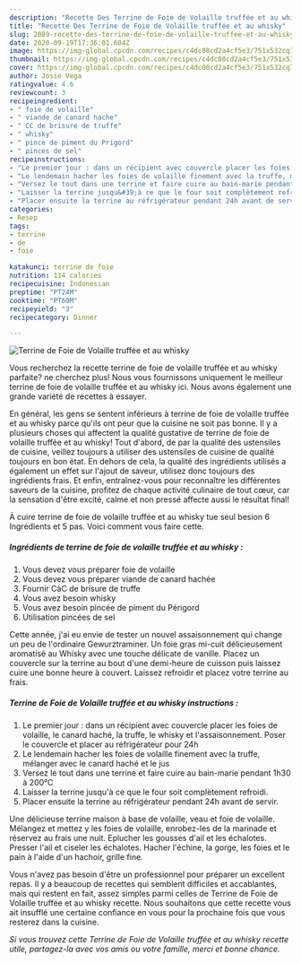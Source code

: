 ```yaml
---
description: "Recette Des Terrine de Foie de Volaille truffée et au whisky"
title: "Recette Des Terrine de Foie de Volaille truffée et au whisky"
slug: 2089-recette-des-terrine-de-foie-de-volaille-truffee-et-au-whisky
date: 2020-09-19T17:36:01.604Z
image: https://img-global.cpcdn.com/recipes/c4dc08cd2a4cf5e3/751x532cq70/terrine-de-foie-de-volaille-truffee-et-au-whisky-photo-principale-de-la-recette.jpg
thumbnail: https://img-global.cpcdn.com/recipes/c4dc08cd2a4cf5e3/751x532cq70/terrine-de-foie-de-volaille-truffee-et-au-whisky-photo-principale-de-la-recette.jpg
cover: https://img-global.cpcdn.com/recipes/c4dc08cd2a4cf5e3/751x532cq70/terrine-de-foie-de-volaille-truffee-et-au-whisky-photo-principale-de-la-recette.jpg
author: Josie Vega
ratingvalue: 4.6
reviewcount: 3
recipeingredient:
- " foie de volaille"
- " viande de canard hache"
- " CC de brisure de truffe"
- " whisky"
- " pince de piment du Prigord"
- " pinces de sel"
recipeinstructions:
- "Le premier jour : dans un récipient avec couvercle placer les foies de volaille, le canard haché, la truffe, le whisky et l&#39;assaisonnement. Poser le couvercle et placer au réfrigérateur pour 24h"
- "Le lendemain hacher les foies de volaille finement avec la truffe, mélanger avec le canard haché et le jus"
- "Versez le tout dans une terrine et faire cuire au bain-marie pendant 1h30 à 200°C"
- "Laisser la terrine jusqu&#39;à ce que le four soit complètement refroidi."
- "Placer ensuite la terrine au réfrigérateur pendant 24h avant de servir."
categories:
- Resep
tags:
- terrine
- de
- foie

katakunci: terrine de foie 
nutrition: 114 calories
recipecuisine: Indonesian
preptime: "PT24M"
cooktime: "PT60M"
recipeyield: "3"
recipecategory: Dinner

---
```



![Terrine de Foie de Volaille truffée et au whisky](https://img-global.cpcdn.com/recipes/c4dc08cd2a4cf5e3/751x532cq70/terrine-de-foie-de-volaille-truffee-et-au-whisky-photo-principale-de-la-recette.jpg)

Vous recherchez la recette terrine de foie de volaille truffée et au whisky parfaite? ne cherchez plus! Nous vous fournissons uniquement le meilleur terrine de foie de volaille truffée et au whisky ici. Nous avons également une grande variété de recettes à essayer.

En général, les gens se sentent inférieurs à terrine de foie de volaille truffée et au whisky parce qu'ils ont peur que la cuisine ne soit pas bonne. Il y a plusieurs choses qui affectent la qualité gustative de terrine de foie de volaille truffée et au whisky! Tout d'abord, de par la qualité des ustensiles de cuisine, veillez toujours à utiliser des ustensiles de cuisine de qualité toujours en bon état. En dehors de cela, la qualité des ingrédients utilisés a également un effet sur l'ajout de saveur, utilisez donc toujours des ingrédients frais. Et enfin, entraînez-vous pour reconnaître les différentes saveurs de la cuisine, profitez de chaque activité culinaire de tout cœur, car la sensation d'être excité, calme et non pressé affecte aussi le résultat final!

<!--inarticleads1-->

À cuire terrine de foie de volaille truffée et au whisky tue seul besion 6 Ingrédients et 5 pas. Voici comment vous faire cette.

##### Ingrédients de terrine de foie de volaille truffée et au whisky :

1. Vous devez vous préparer  foie de volaille
1. Vous devez vous préparer  viande de canard hachée
1. Fournir  CàC de brisure de truffe
1. Vous avez besoin  whisky
1. Vous avez besoin  pincée de piment du Périgord
1. Utilisation  pincées de sel


Cette année, j&#39;ai eu envie de tester un nouvel assaisonnement qui change un peu de l&#39;ordinaire Gewurztraminer. Un foie gras mi-cuit délicieusement aromatisé au Whisky avec une touche délicate de vanille. Placez un couvercle sur la terrine au bout d&#39;une demi-heure de cuisson puis laissez cuire une bonne heure à couvert. Laissez refroidir et placez votre terrine au frais. 

<!--inarticleads2-->

##### Terrine de Foie de Volaille truffée et au whisky instructions :

1. Le premier jour : dans un récipient avec couvercle placer les foies de volaille, le canard haché, la truffe, le whisky et l&#39;assaisonnement. Poser le couvercle et placer au réfrigérateur pour 24h
1. Le lendemain hacher les foies de volaille finement avec la truffe, mélanger avec le canard haché et le jus
1. Versez le tout dans une terrine et faire cuire au bain-marie pendant 1h30 à 200°C
1. Laisser la terrine jusqu&#39;à ce que le four soit complètement refroidi.
1. Placer ensuite la terrine au réfrigérateur pendant 24h avant de servir.


Une délicieuse terrine maison à base de volaille, veau et foie de volaille. Mélangez et mettez y les foies de volaille, enrobez-les de la marinade et réservez au frais une nuit. Eplucher les gousses d&#39;ail et les échalotes. Presser l&#39;ail et ciseler les échalotes. Hacher l&#39;échine, la gorge, les foies et le pain à l&#39;aide d&#39;un hachoir, grille fine. 

<!--inarticleads1-->

<p>
Vous n'avez pas besoin d'être un professionnel pour préparer un excellent repas. Il y a beaucoup de recettes qui semblent difficiles et accablantes, mais qui restent en fait, assez simples parmi celles de Terrine de Foie de Volaille truffée et au whisky recette. Nous souhaitons que cette recette vous ait insufflé une certaine confiance en vous pour la prochaine fois que vous resterez dans la cuisine.
</p>

<p>
<i>Si vous trouvez cette Terrine de Foie de Volaille truffée et au whisky recette utile, partagez-la avec vos amis ou votre famille, merci et bonne chance.</i>
</p>
